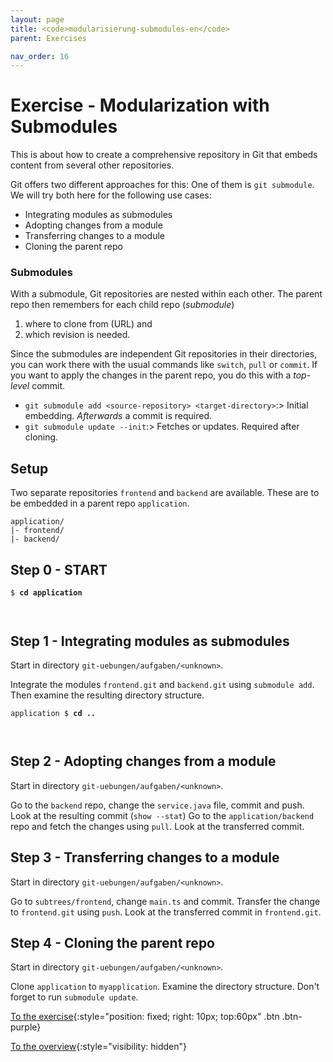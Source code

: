 ```yaml
---
layout: page
title: <code>modularisierung-submodules-en</code>
parent: Exercises

nav_order: 16
---
```

# Exercise - Modularization with Submodules


This is about how to create a comprehensive
repository in Git that embeds content from several
other repositories.

Git offers two different approaches for this:
One of them is `git submodule`.
We will try both here for the following use cases:

* Integrating modules as submodules
* Adopting changes from a module
* Transferring changes to a module
* Cloning the parent repo

### Submodules

With a submodule, Git repositories are nested within each other.
The parent repo then remembers for each child repo (*submodule*)


 1. where to clone from (URL) and
 2. which revision is needed.

Since the submodules are independent Git repositories in their directories,
you can work there with the usual commands like `switch`, `pull` or `commit`.
If you want to apply the changes in the parent repo,
you do this with a *top-level* commit.

 * `git submodule add <source-repository> <target-directory>`:> Initial embedding. *Afterwards* a commit is required.
 * `git submodule update --init`:> Fetches or updates. Required after cloning.



## Setup

Two separate repositories `frontend` and `backend` are available.
These are to be embedded in a parent repo `application`.

```
application/
|- frontend/
|- backend/
```

  

<h2>Step 0 - START <!-- UEB/Modularization with Submodules/0 --></h2>


<pre><code>$ <b>cd application</b><br><br><br></code></pre>


<h2>Step 1 - Integrating modules as submodules <!-- UEB/Modularization with Submodules/1 --></h2>

Start in directory `git-uebungen/aufgaben/<unknown>`.

Integrate the modules `frontend.git` and `backend.git`
using `submodule add`.
Then examine the resulting directory structure.


<pre><code>application $ <b>cd ..</b><br><br><br></code></pre>


<h2>Step 2 - Adopting changes from a module <!-- UEB/Modularization with Submodules/2 --></h2>

Start in directory `git-uebungen/aufgaben/<unknown>`.

Go to the `backend` repo, change the `service.java` file, commit and push.
Look at the resulting commit (`show --stat`)
Go to the `application/backend` repo and fetch the changes using `pull`.
Look at the transferred commit.

<h2>Step 3 - Transferring changes to a module <!-- UEB/Modularization with Submodules/3 --></h2>

Start in directory `git-uebungen/aufgaben/<unknown>`.

Go to `subtrees/frontend`, change `main.ts` and commit.
Transfer the change to `frontend.git` using `push`.
Look at the transferred commit in `frontend.git`.

<h2>Step 4 - Cloning the parent repo <!-- UEB/Modularization with Submodules/4 --></h2>

Start in directory `git-uebungen/aufgaben/<unknown>`.

Clone `application` to `myapplication`.
Examine the directory structure.
Don't forget to run `submodule update`.

[To the exercise](loesung-modularisierung-submodules-en.html){:style="position: fixed; right: 10px; top:60px" .btn .btn-purple}

[To the overview](../../ueberblick-en.html){:style="visibility: hidden"}

